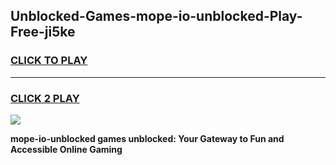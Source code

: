 
## Unblocked-Games-mope-io-unblocked-Play-Free-ji5ke
<h3>
<a href="https://premium76.site?title=mope-io-unblocked&ref=12A">CLICK TO PLAY</a></h3>
<hr>

<h3>
<a href="https://premium76.site?title=mope-io-unblocked&ref=12A">CLICK 2 PLAY</a>
  
</h3>

<a href="https://premium76.site?title=mope-io-unblocked&ref=12A"><img src="https://clearcache.store/games.png"></a>


**mope-io-unblocked games unblocked: Your Gateway to Fun and Accessible Online Gaming**

